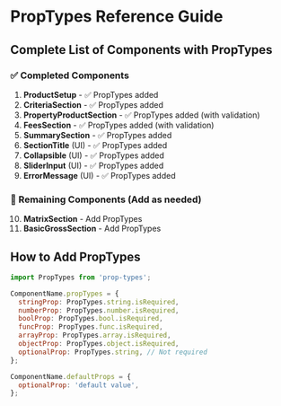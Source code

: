 # PropTypes Reference Guide

## Complete List of Components with PropTypes

### ✅ Completed Components

1. **ProductSetup** - ✅ PropTypes added
2. **CriteriaSection** - ✅ PropTypes added
3. **PropertyProductSection** - ✅ PropTypes added (with validation)
4. **FeesSection** - ✅ PropTypes added (with validation)
5. **SummarySection** - ✅ PropTypes added
6. **SectionTitle** (UI) - ✅ PropTypes added
7. **Collapsible** (UI) - ✅ PropTypes added
8. **SliderInput** (UI) - ✅ PropTypes added
9. **ErrorMessage** (UI) - ✅ PropTypes added

### 🔲 Remaining Components (Add as needed)

10. **MatrixSection** - Add PropTypes
11. **BasicGrossSection** - Add PropTypes

## How to Add PropTypes
```javascript
import PropTypes from 'prop-types';

ComponentName.propTypes = {
  stringProp: PropTypes.string.isRequired,
  numberProp: PropTypes.number.isRequired,
  boolProp: PropTypes.bool.isRequired,
  funcProp: PropTypes.func.isRequired,
  arrayProp: PropTypes.array.isRequired,
  objectProp: PropTypes.object.isRequired,
  optionalProp: PropTypes.string, // Not required
};

ComponentName.defaultProps = {
  optionalProp: 'default value',
};